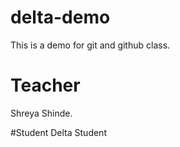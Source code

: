 
# delta-demo
This is a demo for git and github class.

# Teacher 
Shreya Shinde.

#Student 
Delta Student
